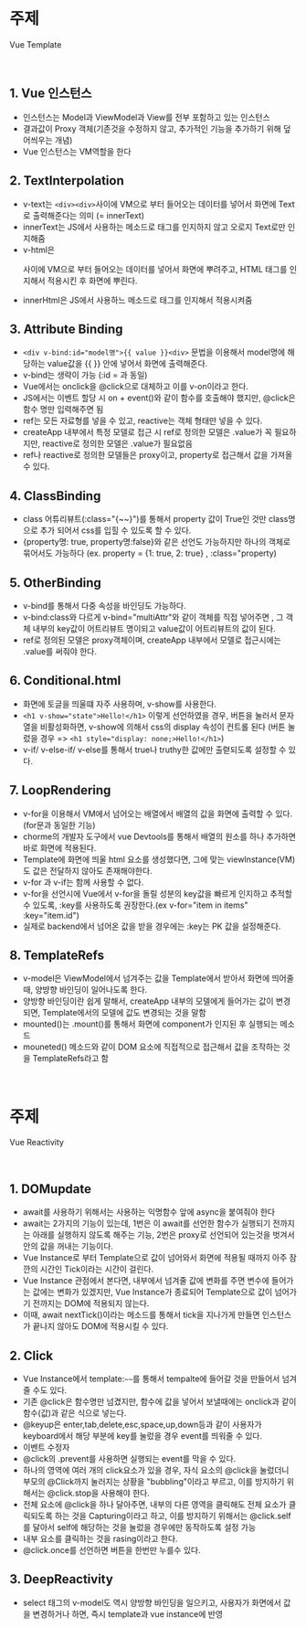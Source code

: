# 주제
Vue Template

<br>

## 1. Vue 인스턴스
- 인스턴스는 Model과 ViewModel과 View를 전부 포함하고 있는 인스턴스
- 결과값이 Proxy 객체(기존것을 수정하지 않고, 추가적인 기능을 추가하기 위해 덮어씌우는 개념)
- Vue 인스턴스는 VM역할을 한다


## 2. TextInterpolation
- v-text는 `<div><div>`사이에 VM으로 부터 들어오는 데이터를 넣어서 화면에 Text로 출력해준다는 의미 (= innerText)
- innerText는 JS에서 사용하는 메소드로 태그를 인지하지 않고 오로지 Text로만 인지해줌
- v-html은 <p><p>사이에 VM으로 부터 들어오는 데이터를 넣어서 화면에 뿌려주고, HTML 태그를 인지해서 적용시킨 후 화면에 뿌린다.
- innerHtml은 JS에서 사용하느 메소드로 태그를 인지해서 적용시켜줌

## 3. Attribute Binding
- `<div v-bind:id="model명">{{ value }}<div>` 문법을 이용해서 model명에 해당하는 value값을 {{ }} 안에 넣어서 화면에 출력해준다.
- v-bind는 생략이 가능  (:id = 과 동일)
- Vue에서는 onclick을 @click으로 대체하고 이를 v-on이라고 한다.
- JS에서는 이벤트 할당 시 on + event()와 같이 함수를 호출해야 했지만, @click은 함수 명만 입력해주면 됨
- ref는 모든 자료형를 넣을 수 있고, reactive는 객체 형태만 넣을 수 있다.
- createApp 내부에서 특정 모델로 접근 시 ref로 정의한 모델은 .value가 꼭 필요하지만, reactive로 정의한 모델은 .value가 필요없음
- ref나 reactive로 정의한 모델들은 proxy이고, property로 접근해서 값을 가져올 수 있다.

## 4. ClassBinding
- class 어튜리뷰트(:class="{~~}")를 통해서 property 값이 True인 것만 class명으로 추가 되어서 css를 입힐 수 있도록 할 수 있다.
- {property명: true, property명:false}와 같은 선언도 가능하지만 하나의 객체로 묶어서도 가능하다 (ex. property = {1: true, 2: true} , :class="property)

## 5. OtherBinding
- v-bind를 통해서 다중 속성을 바인딩도 가능하다.
- v-bind:class와 다르게 v-bind="multiAttr"와 같이 객체를 직접 넣어주면 , 그 객체 내부의 key값이 어트리뷰트 명이되고 value값이 어트리뷰트의 값이 된다.
- ref로 정의된 모델은 proxy객체이며, createApp 내부에서 모델로 접근시에는 .value를 써줘야 한다.

## 6. Conditional.html
- 화면에 토글을 띄울떄 자주 사용하며, v-show를 사용한다.
- `<h1 v-show="state">Hello!</h1>` 이렇게 선언하였을 경우, 버튼을 눌러서 문자열을 비활성화하면, v-show에 의해서 css의 display 속성이 컨트롤 된다
(버튼 눌렀을 경우 => `<h1 style="display: none;>Hello!</h1>`)
- v-if/ v-else-if/ v-else를 통해서 true나 truthy한 값에만 출렫되도록 설정할 수 있다.

## 7. LoopRendering
- v-for을 이용해서 VM에서 넘어오는 배열에서 배열의 값을 화면에 출력할 수 있다.(for문과 동일한 기능)
- chorme의 개발자 도구에서 vue Devtools를 통해서 배열의 원소를 하나 추가하면 바로 화면에 적용된다.
- Template에 화면에 띄울 html  요소를 생성했다면, 그에 맞는 viewInstance(VM)도 값은 전달하지 않아도 존재해야한다.
- v-for 과 v-if는 함께 사용할 수 없다.
- v-for을 선언시에 Vue에서 v-for을 돌릴 성분의 key값을 빠르게 인지하고 추적할 수 있도록, :key를 사용하도록 권장한다.(ex v-for="item in items" :key="item.id")
- 실제로 backend에서 넘어온 값을 받을 경우에는 :key는 PK 값을 설정해준다.

## 8. TemplateRefs
- v-model은 ViewModel에서 넘겨주는 값을 Template에서 받아서 화면에 띄어줄 때, 양뱡향 바인딩이 일어나도록 한다.
- 양방향 바인딩이란 쉽게 말해서, createApp 내부의 모델에게 들어가는 값이 변경되면, Template에서의 모델에 값도 변경되는 것을 말함
- mounted()는 .mount()를 통해서 화면에 component가 인지된 후 실행되는 메소드
- mouneted() 메소드와 같이 DOM 요소에 직접적으로 접근해서 값을 조작하는 것을 TemplateRefs라고 함

<br> 


# 주제
Vue Reactivity

<br>

## 1. DOMupdate
- await를 사용하기 위해서는 사용하는 익명함수 앞에 async을 붙여줘야 한다
- await는 2가지의 기능이 있는데, 1번은 이 await를 선언한 함수가 실행되기 전까지는 아래를 실행하지 않도록 해주는 기능, 2번은 proxy로 선언되어 있는것을 벗겨서 안의 값을 꺼내는 기능이다.
- Vue Instance로 부터 Template으로 값이 넘어와서 화면에 적용될 때까지 아주 잠깐의 시간인 Tick이라는 시간이 걸린다.
- Vue Instance 관점에서 본다면, 내부에서 넘겨줄 값에 변화를 주면 변수에 들어가는 값에는 변화가 있겠지만, Vue Instance가 종료되어 Template으로 값이 넘어가기 전까지는 DOM에 적용되지 않는다.
- 이때, await nextTick()이라는 메소드를 통해서 tick을 지나가게 만들면 인스턴스가 끝나지 않아도 DOM에 적용시킬 수 있다.

## 2. Click
- Vue Instance에서 template:`~~`를 통해서 tempalte에 들어갈 것을 만들어서 넘겨 줄 수도 있다.
- 기존 @click은 함수명만 넘겼지만, 함수에 값을 넣어서 보낼때에는 onclick과 같이 함수(값)과 같은 식으로 넣는다.
- @keyup은 enter,tab,delete,esc,space,up,down등과 같이 사용자가 keyboard에서 해당 부분에 key를 눌렀을 경우 event를 띄워줄 수 있다.
- 이벤트 수정자
- @click의 .prevent를 사용하면 실행되는 event를 막을 수 있다.
- 하나의 영역에 여러 개의 click요소가 있을 경우, 자식 요소의 @click을 눌렀더니 부모의 @Click까지 눌러지는 상황을 "bubbling"이라고 부르고, 이를 방지하기 위해서는 @click.stop을 사용해야 한다.
- 전체 요소에 @click을 하나 달아주면, 내부의 다른 영역을 클릭해도 전체 요소가 클릭되도록 하는 것을 Capturing이라고 하고, 이를 방지하기 위해서는 @click.self를 달아서 self에 해당하는 것을 눌렀을 경우에만 동작하도록 설정 가능
- 내부 요소를 클릭하는 것을 rasing이라고 한다.
- @click.once를 선언하면 버튼을 한번만 누를수 있다.


## 3. DeepReactivity
- select 태그의 v-model도 역시 양방향 바인딩을 일으키고, 사용자가 화면에서 값을 변경하거나 하면, 즉시 template과 vue instance에 반영

